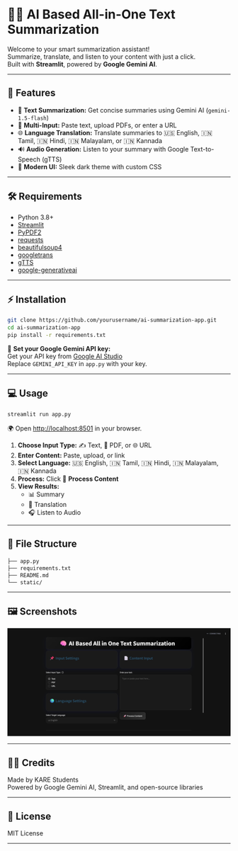 # 🧠✨ AI Based All-in-One Text Summarization

Welcome to your smart summarization assistant!  
Summarize, translate, and listen to your content with just a click.  
Built with **Streamlit**, powered by **Google Gemini AI**.

---

## 🚀 Features

- 📝 **Text Summarization:** Get concise summaries using Gemini AI (`gemini-1.5-flash`)
- 📄 **Multi-Input:** Paste text, upload PDFs, or enter a URL
- 🌐 **Language Translation:** Translate summaries to 🇺🇸 English, 🇮🇳 Tamil, 🇮🇳 Hindi, 🇮🇳 Malayalam, or 🇮🇳 Kannada
- 🔊 **Audio Generation:** Listen to your summary with Google Text-to-Speech (gTTS)
- 🎨 **Modern UI:** Sleek dark theme with custom CSS

---

## 🛠️ Requirements

- Python 3.8+
- [Streamlit](https://streamlit.io/)  
- [PyPDF2](https://pypi.org/project/PyPDF2/)  
- [requests](https://pypi.org/project/requests/)  
- [beautifulsoup4](https://pypi.org/project/beautifulsoup4/)  
- [googletrans](https://pypi.org/project/googletrans/)  
- [gTTS](https://pypi.org/project/gTTS/)  
- [google-generativeai](https://pypi.org/project/google-generativeai/)  

---

## ⚡ Installation

```bash
git clone https://github.com/yourusername/ai-summarization-app.git
cd ai-summarization-app
pip install -r requirements.txt
```

🔑 **Set your Google Gemini API key:**  
Get your API key from [Google AI Studio](https://aistudio.google.com/)  
Replace `GEMINI_API_KEY` in `app.py` with your key.

---

## 💻 Usage

```bash
streamlit run app.py
```

🌍 Open [http://localhost:8501](http://localhost:8501) in your browser.

1. **Choose Input Type:** ✍️ Text, 📄 PDF, or 🌐 URL  
2. **Enter Content:** Paste, upload, or link  
3. **Select Language:** 🇺🇸 English, 🇮🇳 Tamil, 🇮🇳 Hindi, 🇮🇳 Malayalam, 🇮🇳 Kannada  
4. **Process:** Click 🚀 **Process Content**  
5. **View Results:**  
   - 📊 Summary  
   - 🔄 Translation  
   - 🎧 Listen to Audio

---

## 📁 File Structure

```
├── app.py
├── requirements.txt
├── README.md
└── static/
```

---

## 🖼️ Screenshots

![App Screenshot](Images/screenshot.png)

---

## 👨‍💻 Credits

Made by KARE Students  
Powered by Google Gemini AI, Streamlit, and open-source libraries

---

## 📜 License

MIT License

---